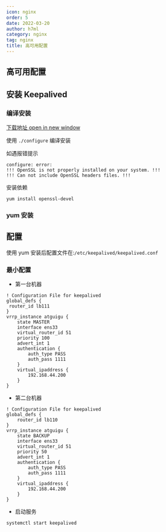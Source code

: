 ```yaml
---
icon: nginx
order: 5
date: 2022-03-20
author: h7ml
category: nginx
tag: nginx
title: 高可用配置
---
```


## 高可用配置

## 安装 Keepalived

### 编译安装

[下载地址 open in new window](https://www.keepalived.org/download.html#)

使用 `./configure` 编译安装

如遇报错提示

```nginx
configure: error:
!!! OpenSSL is not properly installed on your system. !!!
!!! Can not include OpenSSL headers files. !!!
```

安装依赖

```crystal
yum install openssl-devel
```

### yum 安装

## 配置

使用 yum 安装后配置文件在:`/etc/keepalived/keepalived.conf`

### 最小配置

- 第一台机器

```nginx
! Configuration File for keepalived
global_defs {
 router_id lb111
}
vrrp_instance atguigu {
    state MASTER
    interface ens33
    virtual_router_id 51
    priority 100
    advert_int 1
    authentication {
        auth_type PASS
        auth_pass 1111
    }
    virtual_ipaddress {
        192.168.44.200
    }
}
```

- 第二台机器

```nginx
! Configuration File for keepalived
global_defs {
    router_id lb110
}
vrrp_instance atguigu {
    state BACKUP
    interface ens33
    virtual_router_id 51
    priority 50
    advert_int 1
    authentication {
        auth_type PASS
        auth_pass 1111
    }
    virtual_ipaddress {
        192.168.44.200
    }
}
```

- 启动服务

```crystal
systemctl start keepalived
```

